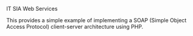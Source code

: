 IT SIA Web Services

This provides a simple example of implementing a SOAP (Simple Object Access Protocol) client-server architecture using PHP.
